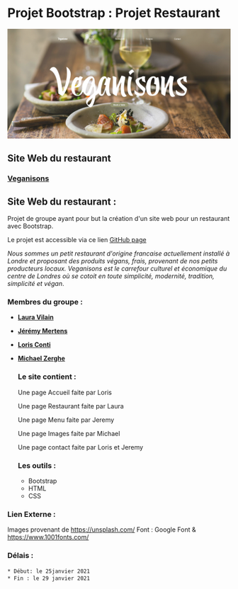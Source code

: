 **Projet Bootstrap : Projet Restaurant** 
   ======================================================

![Aperçu du projet](assets/projet.png)

   ## Site Web du restaurant

   ### **[Veganisons](https://laura-vln.github.io/restaurant-css-framework/)**

   ## Site Web du restaurant :

  Projet de groupe ayant pour but la création d'un site web pour un restaurant avec Bootstrap.

  Le projet est accessible via ce lien [GitHub page](https://laura-vln.github.io/restaurant-css-framework/)


_Nous sommes un petit restaurant d'origine francaise actuellement installé à Londre et proposant des produits végans, frais, provenant de nos petits producteurs locaux. Veganisons est le carrefour culturel et économique du centre de Londres où se cotoit en toute simplicité, modernité, tradition, simplicité et végan_.


  ### Membres du groupe :
- [**Laura Vilain**](https://github.com/Laura-VLN)
- [**Jérémy Mertens**](https://github.com/JER89)
- [**Loris Conti**](https://github.com/ShinYami)
- [**Michael Zerghe**](https://github.com/Michael-Zerghe)

  ### Le site contient :

  Une page Accueil faite par Loris

  Une page Restaurant faite par Laura

  Une page Menu faite par Jeremy

  Une page Images faite par Michael
  
  Une page contact faite par Loris et Jeremy

  ### Les outils :

    * Bootstrap 
    * HTML
    * CSS

### Lien Externe :

Images provenant de https://unsplash.com/
Font :  Google Font & https://www.1001fonts.com/

### Délais : 

    * Début: le 25janvier 2021
    * Fin : le 29 janvier 2021 

